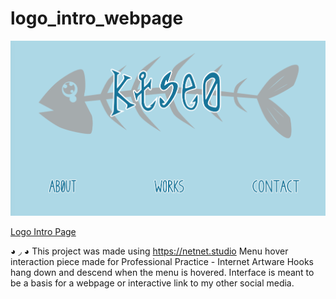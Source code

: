 # logo_intro_webpage

![My Image](screenshot.png)

<a href="https://zsseok.github.io/logo_intro_1/">Logo Intro Page</a>

◕ ◞ ◕ This project was made using https://netnet.studio
Menu hover interaction piece made for Professional Practice - Internet Artware
Hooks hang down and descend when the menu is hovered. Interface is meant to be a basis for a webpage or interactive link to my other social media.
